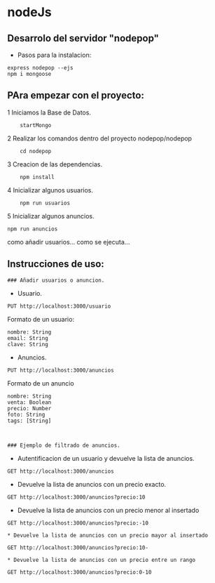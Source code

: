 # nodeJs

## Desarrolo del servidor "nodepop"

 * Pasos para la instalacion:
```	
express nodepop --ejs
npm i mongoose
```

## PAra empezar con el proyecto:

 1 Iniciamos la Base de Datos.
```
	startMongo
```

  2 Realizar los comandos dentro del proyecto nodepop/nodepop
```
	cd nodepop
```

  3 Creacion de las dependencias.
```
	npm install
```

  4 Inicializar algunos usuarios.
```
	npm run usuarios
```

   5 Inicializar algunos anuncios.
```
npm run anuncios
```



como añadir usuarios...
como se ejecuta...

## Instrucciones de uso:

	### Añadir usuarios o anuncion.

 * Usuario.
 ```
 PUT http://localhost:3000/usuario
 ```
 Formato de un usuario: 

	nombre: String
	email: String
	clave: String


 * Anuncios.
 ```
 PUT http://localhost:3000/anuncios
 ```
 Formato de un anuncio

	nombre: String
	venta: Boolean
	precio: Number
	foto: String
	tags: [String]



	### Ejemplo de filtrado de anuncios.

 * Autentificacion de un usuario y devuelve la lista de anuncios.
 ```
 GET http://localhost:3000/anuncios
 ```

  * Devuelve la lista de anuncios con un precio exacto.
 ```
 GET http://localhost:3000/anuncios?precio:10
 ```

   * Devuelve la lista de anuncios con un precio menor al insertado
 ```
 GET http://localhost:3000/anuncios?precio:-10
 ```

    * Devuelve la lista de anuncios con un precio mayor al insertado
 ```
 GET http://localhost:3000/anuncios?precio:10-
 ```

    * Devuelve la lista de anuncios con un precio entre un rango
 ```
 GET http://localhost:3000/anuncios?precio:0-10
 ```